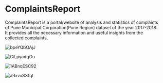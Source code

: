 ﻿# ComplaintsReport
ComplaintsReport is a portal/website of analysis and statistics of complaints of Pune Municipal Corporation(Pune Region) dataset of the year 2017-2018. It provides all the necessary information and useful insights from the collected complaints.


![bpeYQbQAjJ](https://user-images.githubusercontent.com/62394967/125640487-9557602f-4591-4a67-8b3f-bbf5d320a41d.png)

![CiLpyadqOu](https://user-images.githubusercontent.com/62394967/125640492-3ba989da-41b9-49a1-a36f-5b15cb400263.png)

![1ABnqESC92](https://user-images.githubusercontent.com/62394967/125640494-145628f7-88f3-4281-9c1f-d8086d4fee5e.png)

![aRxvoSXfql](https://user-images.githubusercontent.com/62394967/125640502-a5dbc0f0-7841-47e3-95a5-bfb361947a23.png)

